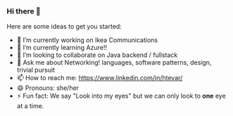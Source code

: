 ### Hi there 👋

Here are some ideas to get you started:

- 🔭 I’m currently working on Ikea Communications
- 🌱 I’m currently learning Azure!!
- 👯 I’m looking to collaborate on Java backend / fullstack
- 💬 Ask me about Networking! languages, software patterns, design, trivial pursuit
- 📫 How to reach me: https://www.linkedin.com/in/htevar/
- 😄 Pronouns: she/her
- ⚡ Fun fact: We say "Look into my eyes" but we can only look to **one** eye at a time. 

